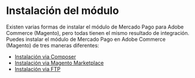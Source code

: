 # Instalación del módulo

Existen varias formas de instalar el módulo de Mercado Pago para Adobe Commerce (Magento), pero todas tienen el mismo resultado de integración. Puedes instalar el módulo de Mercado Pago en Adobe Commerce (Magento) de tres maneras diferentes:

* [Instalación via Composer](/developers/es/docs/magento-two/installation/composer)
* [Instalación via Magento Marketplace](/developers/es/docs/magento-two/installation/magento-marketplace)
* [Instalación via FTP](/developers/es/docs/magento-two/installation/ftp)